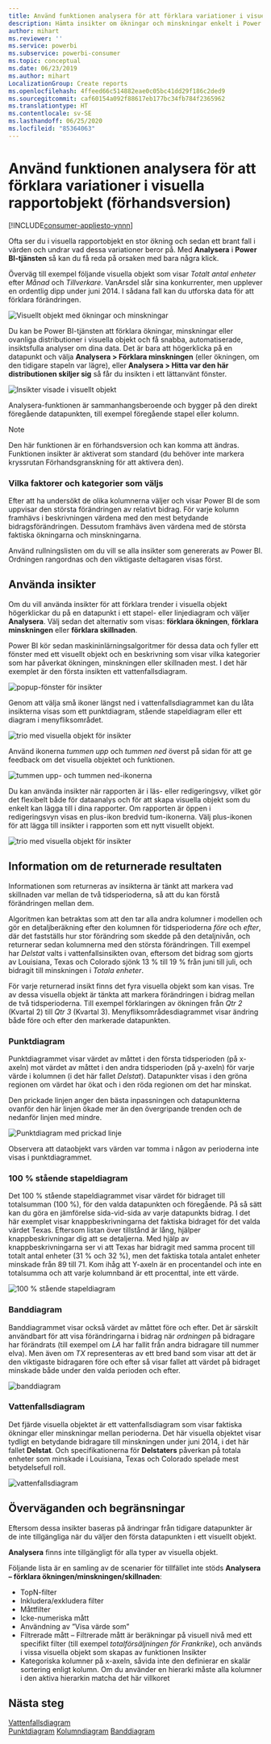 ```yaml
---
title: Använd funktionen analysera för att förklara variationer i visuella rapportobjekt
description: Hämta insikter om ökningar och minskningar enkelt i Power BI Desktop
author: mihart
ms.reviewer: ''
ms.service: powerbi
ms.subservice: powerbi-consumer
ms.topic: conceptual
ms.date: 06/23/2019
ms.author: mihart
LocalizationGroup: Create reports
ms.openlocfilehash: 4ffeed66c514882eae0c05bc41dd29f186c2ded9
ms.sourcegitcommit: caf60154a092f88617eb177bc34fb784f2365962
ms.translationtype: HT
ms.contentlocale: sv-SE
ms.lasthandoff: 06/25/2020
ms.locfileid: "85364063"
---
```

# <a name="use-the-analyze-feature-to-explain-fluctuations-in-report-visuals-preview"></a>Använd funktionen analysera för att förklara variationer i visuella rapportobjekt (förhandsversion)

[!INCLUDE[consumer-appliesto-ynnn](../includes/consumer-appliesto-ynnn.md)]

Ofta ser du i visuella rapportobjekt en stor ökning och sedan ett brant fall i värden och undrar vad dessa variationer beror på. Med **Analysera** i **Power BI-tjänsten** så kan du få reda på orsaken med bara några klick.

Överväg till exempel följande visuella objekt som visar *Totalt antal enheter* efter *Månad* och *Tillverkare*. VanArsdel slår sina konkurrenter, men upplever en ordentlig dipp under juni 2014. I sådana fall kan du utforska data för att förklara förändringen. 

![Visuellt objekt med ökningar och minskningar](media/end-user-analyze-visuals/power-bi-line-chart.png)

Du kan be Power BI-tjänsten att förklara ökningar, minskningar eller ovanliga distributioner i visuella objekt och få snabba, automatiserade, insiktsfulla analyser om dina data. Det är bara att högerklicka på en datapunkt och välja **Analysera > Förklara minskningen** (eller ökningen, om den tidigare stapeln var lägre), eller **Analysera > Hitta var den här distributionen skiljer sig** så får du insikten i ett lättanvänt fönster.

![Insikter visade i visuellt objekt](media/end-user-analyze-visuals/power-bi-decrease.png)

Analysera-funktionen är sammanhangsberoende och bygger på den direkt föregående datapunkten, till exempel föregående stapel eller kolumn.

> [!NOTE]
> Den här funktionen är en förhandsversion och kan komma att ändras. Funktionen insikter är aktiverat som standard (du behöver inte markera kryssrutan Förhandsgranskning för att aktivera den).

### <a name="which-factors-and-categories-are-chosen"></a>Vilka faktorer och kategorier som väljs

Efter att ha undersökt de olika kolumnerna väljer och visar Power BI de som uppvisar den största förändringen av relativt bidrag. För varje kolumn framhävs i beskrivningen värdena med den mest betydande bidragsförändringen. Dessutom framhävs även värdena med de största faktiska ökningarna och minskningarna.

Använd rullningslisten om du vill se alla insikter som genererats av Power BI. Ordningen rangordnas och den viktigaste deltagaren visas först. 

## <a name="using-insights"></a>Använda insikter
Om du vill använda insikter för att förklara trender i visuella objekt högerklickar du på en datapunkt i ett stapel- eller linjediagram och väljer **Analysera**. Välj sedan det alternativ som visas: **förklara ökningen**, **förklara minskningen** eller **förklara skillnaden**.

Power BI kör sedan maskininlärningsalgoritmer för dessa data och fyller ett fönster med ett visuellt objekt och en beskrivning som visar vilka kategorier som har påverkat ökningen, minskningen eller skillnaden mest.  I det här exemplet är den första insikten ett vattenfallsdiagram.

![popup-fönster för insikter](media/end-user-analyze-visuals/power-bi-insight.png)

Genom att välja små ikoner längst ned i vattenfallsdiagrammet kan du låta insikterna visas som ett punktdiagram, stående stapeldiagram eller ett diagram i menyfliksområdet.

![trio med visuella objekt för insikter](media/end-user-analyze-visuals/power-bi-options.png)

Använd ikonerna *tummen upp* och *tummen ned* överst på sidan för att ge feedback om det visuella objektet och funktionen.  

![tummen upp- och tummen ned-ikonerna](media/end-user-analyze-visuals/power-bi-thumbs.png)


Du kan använda insikter när rapporten är i läs- eller redigeringsvy, vilket gör det flexibelt både för dataanalys och för att skapa visuella objekt som du enkelt kan lägga till i dina rapporter. Om rapporten är öppen i redigeringsvyn visas en plus-ikon bredvid tum-ikonerna. Välj plus-ikonen för att lägga till insikter i rapporten som ett nytt visuellt objekt. 

![trio med visuella objekt för insikter](media/end-user-analyze-visuals/power-bi-add-visual.png)

## <a name="details-of-the-results-returned"></a>Information om de returnerade resultaten

Informationen som returneras av insikterna är tänkt att markera vad skillnaden var mellan de två tidsperioderna, så att du kan förstå förändringen mellan dem.  

Algoritmen kan betraktas som att den tar alla andra kolumner i modellen och gör en detaljberäkning efter den kolumnen för tidsperioderna *före* och *efter*, där det fastställs hur stor förändring som skedde på den detaljnivån, och returnerar sedan kolumnerna med den största förändringen. Till exempel har *Delstat* valts i vattenfallsinsikten ovan, eftersom det bidrag som gjorts av Louisiana, Texas och Colorado sjönk 13 % till 19 % från juni till juli, och bidragit till minskningen i *Totala enheter*.  

För varje returnerad insikt finns det fyra visuella objekt som kan visas. Tre av dessa visuella objekt är tänkta att markera förändringen i bidrag mellan de två tidsperioderna. Till exempel förklaringen av ökningen från *Qtr 2* (Kvartal 2) till *Qtr 3* (Kvartal 3). Menyfliksområdesdiagrammet visar ändring både före och efter den markerade datapunkten.

### <a name="the-scatter-plot"></a>Punktdiagram

Punktdiagrammet visar värdet av måttet i den första tidsperioden (på x-axeln) mot värdet av måttet i den andra tidsperioden (på y-axeln) för varje värde i kolumnen (i det här fallet *Delstat*). Datapunkter visas i den gröna regionen om värdet har ökat och i den röda regionen om det har minskat. 

Den prickade linjen anger den bästa inpassningen och datapunkterna ovanför den här linjen ökade mer än den övergripande trenden och de nedanför linjen med mindre.  

![Punktdiagram med prickad linje](media/end-user-analyze-visuals/power-bi-scatter.png)

Observera att dataobjekt vars värden var tomma i någon av perioderna inte visas i punktdiagrammet.

### <a name="the-100-stacked-column-chart"></a>100 % stående stapeldiagram

Det 100 % stående stapeldiagrammet visar värdet för bidraget till totalsumman (100 %), för den valda datapunkten och föregående. På så sätt kan du göra en jämförelse sida-vid-sida av varje datapunkts bidrag. I det här exemplet visar knappbeskrivningarna det faktiska bidraget för det valda värdet Texas. Eftersom listan över tillstånd är lång, hjälper knappbeskrivningar dig att se detaljerna. Med hjälp av knappbeskrivningarna ser vi att Texas har bidragit med samma procent till totalt antal enheter (31 % och 32 %), men det faktiska totala antalet enheter minskade från 89 till 71. Kom ihåg att Y-axeln är en procentandel och inte en totalsumma och att varje kolumnband är ett procenttal, inte ett värde. 

![100 % stående stapeldiagram](media/end-user-analyze-visuals/power-bi-stacked.png)

### <a name="the-ribbon-chart"></a>Banddiagram

Banddiagrammet visar också värdet av måttet före och efter. Det är särskilt användbart för att visa förändringarna i bidrag när *ordningen* på bidragare har förändrats (till exempel om *LA* har fallit från andra bidragare till nummer elva).  Men även om *TX* representeras av ett bred band som visar att det är den viktigaste bidragaren före och efter så visar fallet att värdet på bidraget minskade både under den valda perioden och efter.

![banddiagram](media/end-user-analyze-visuals/power-bi-ribbon-tooltip.png)

### <a name="the-waterfall-chart"></a>Vattenfallsdiagram

Det fjärde visuella objektet är ett vattenfallsdiagram som visar faktiska ökningar eller minskningar mellan perioderna. Det här visuella objektet visar tydligt en betydande bidragare till minskningen under juni 2014, i det här fallet **Delstat**. Och specifikationerna för **Delstaters** påverkan på totala enheter som minskade i Louisiana, Texas och Colorado spelade mest betydelsefull roll.      

![vattenfallsdiagram](media/end-user-analyze-visuals/power-bi-insight.png)


 



## <a name="considerations-and-limitations"></a>Överväganden och begränsningar
Eftersom dessa insikter baseras på ändringar från tidigare datapunkter är de inte tillgängliga när du väljer den första datapunkten i ett visuellt objekt. 

**Analysera** finns inte tillgängligt för alla typer av visuella objekt. 

Följande lista är en samling av de scenarier för tillfället inte stöds **Analysera – förklara ökningen/minskningen/skillnaden**:

* TopN-filter
* Inkludera/exkludera filter
* Måttfilter
* Icke-numeriska mått
* Användning av ”Visa värde som”
* Filtrerade mått – Filtrerade mått är beräkningar på visuell nivå med ett specifikt filter (till exempel *totalförsäljningen för Frankrike*), och används i vissa visuella objekt som skapas av funktionen Insikter
* Kategoriska kolumner på x-axeln, såvida inte den definierar en skalär sortering enligt kolumn. Om du använder en hierarki måste alla kolumner i den aktiva hierarkin matcha det här villkoret


## <a name="next-steps"></a>Nästa steg
[Vattenfallsdiagram](../visuals/power-bi-visualization-waterfall-charts.md)    
[Punktdiagram](../visuals/power-bi-visualization-scatter.md)
[Kolumndiagram](../visuals/power-bi-report-visualizations.md)
[Banddiagram](../visuals/desktop-ribbon-charts.md)
